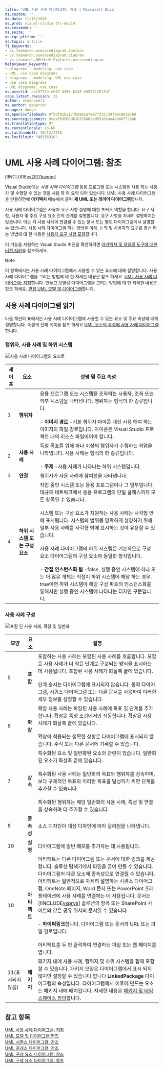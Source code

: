 ```yaml
---
title: 'UML 사용 사례 다이어그램: 참조 | Microsoft Docs'
ms.custom: ''
ms.date: 11/15/2016
ms.prod: visual-studio-tfs-dev14
ms.reviewer: ''
ms.suite: ''
ms.tgt_pltfrm: ''
ms.topic: article
f1_keywords:
- vs.teamarch.usecasediagram.toolbox
- vs.teamarch.usecasediagram.diagram
- vs.teamarch.UMLModelExplorer.usecasediagram
helpviewer_keywords:
- diagrams - modeling, use case
- UML, use case diagrams
- diagrams - modeling, UML use case
- use case diagrams
- UML diagrams, use case
ms.assetid: aa15772b-eb67-4366-b145-b559112817df
caps.latest.revision: 35
author: alexhomer1
ms.author: gewarren
manager: douge
ms.openlocfilehash: 9fbdf85b3177b88e1a7e97f3cbcd4f901961958d
ms.sourcegitcommit: 9ceaf69568d61023868ced59108ae4dd46f720ab
ms.translationtype: MT
ms.contentlocale: ko-KR
ms.lasthandoff: 10/12/2018
ms.locfileid: "49256310"
---
```

# <a name="uml-use-case-diagrams-reference"></a>UML 사용 사례 다이어그램: 참조
[!INCLUDE[vs2017banner](../includes/vs2017banner.md)]

Visual Studio에는 *사용 사례 다이어그램* 응용 프로그램 또는 시스템을 사용 하는 사용자 및 수행할 수 있는 것을 사용 하 여 요약 되어 있습니다. UML 사용 사례 다이어그램을 만들려면에 **아키텍처** 메뉴에서 클릭 **새 UML 또는 레이어 다이어그램**합니다.  
  
 사용 사례 다이어그램은 사용자 요구 사항 설명에 대한 포커스 역할을 합니다. 요구 사항, 사용자 및 주요 구성 요소 간의 관계를 설명합니다. 요구 사항을 자세히 설명하지는 않습니다. 이는 각 사용 사례에 연결될 수 있는 문서 또는 별도 다이어그램에서 설명할 수 있습니다. 사용 사례 다이어그램 하는 방법을 이해, 논의 및 사용자의 요구를 통신 하는 방법에 대 한 내용은 [사용자 요구 사항 모델](../modeling/model-user-requirements.md)합니다.  
  
 이 기능을 지원하는 Visual Studio 버전을 확인하려면 [아키텍처 및 모델링 도구에 대한 버전 지원](../modeling/what-s-new-for-design-in-visual-studio.md#VersionSupport)을 참조하세요.  
  
> [!NOTE]
>  이 항목에서는 사용 사례 다이어그램에서 사용할 수 있는 요소에 대해 설명합니다. 사용 사례 다이어그램을 그리는 방법에 대 한 자세한 내용은 참조 하세요. [UML 사용 사례 다이어그램: 지침](../modeling/uml-use-case-diagrams-guidelines.md)합니다. 만들고 모델링 다이어그램을 그리는 방법에 대 한 자세한 내용은 참조 하세요. [편집 UML 모델 및 다이어그램](../modeling/edit-uml-models-and-diagrams.md)합니다.  
  
## <a name="reading-use-case-diagrams"></a>사용 사례 다이어그램 읽기  
 다음 섹션의 표에서는 사용 사례 다이어그램에 사용할 수 있는 요소 및 주요 속성에 대해 설명합니다. 속성의 전체 목록을 참조 하세요 [UML 요소의 속성에 사용 사례 다이어그램](../modeling/properties-of-elements-on-uml-use-case-diagrams.md)합니다.  
  
### <a name="actors-use-cases-and-subsystems"></a>행위자, 사용 사례 및 하위 시스템  
 ![사용 사례 다이어그램의 요소로](../modeling/media/uml-ucovactor.png "UML_UCOvActor")  
  
|**셰이프**|**요소**|**설명 및 주요 속성**|  
|---------------|-----------------|-----------------------------------------|  
|1|**행위자**|응용 프로그램 또는 시스템을 조작하는 사용자, 조직 또는 외부 시스템을 나타냅니다. 행위자는 형식의 한 종류입니다.<br /><br /> -   **이미지 경로** -기본 행위자 아이콘 대신 사용 해야 하는 이미지의 파일 경로입니다. 아이콘은 Visual Studio 프로젝트 내의 리소스 파일이어야 합니다.|  
|2|**사용 사례**|특정 목표를 위해 하나 이상의 행위자가 수행하는 작업을 나타냅니다. 사용 사례는 형식의 한 종류입니다.<br /><br /> -   **주제** -사용 사례가 나타나는 하위 시스템입니다.|  
|3|**연결**|행위자가 사용 사례에 참여함을 나타냅니다.|  
|4|**하위 시스템 또는 구성 요소**|작업 중인 시스템 또는 응용 프로그램이나 그 일부입니다. 대규모 네트워크에서 응용 프로그램의 단일 클래스까지 모든 항목일 수 있습니다.<br /><br /> 시스템 또는 구성 요소가 지원하는 사용 사례는 사각형 안에 표시됩니다. 시스템의 범위를 명확하게 설명하기 위해 일부 사용 사례를 사각형 밖에 표시하는 것이 유용할 수 있습니다.<br /><br /> 사용 사례 다이어그램의 하위 시스템은 기본적으로 구성 요소 다이어그램의 구성 요소와 동일한 형식입니다.<br /><br /> -   **간접 인스턴스화 됨** -false, 실행 중인 시스템에 하나 또는 더 많은 개체는 직접이 하위 시스템에 해당 하는 경우. true이면 하위 시스템이 해당 구성 파트의 인스턴스화를 통해서만 실행 중인 시스템에 나타나는 디자인 구문입니다.|  
  
### <a name="structuring-use-cases"></a>사용 사례 구성  
 ![포함 된 사용 사례, 확장 및 일반화](../modeling/media/uml-ucovstructure.png "UML_UCOvStructure")  
  
|모양|**요소**|설명|  
|-----------|-----------------|-----------------|  
|5|**포함**|포함하는 사용 사례는 포함된 사용 사례를 호출합니다. 포함은 사용 사례가 더 작은 단계로 구분되는 방식을 표시하는 데 사용됩니다. 포함된 사용 사례가 화살촉 끝에 있습니다.<br /><br /> 단계 순서는 다이어그램에 표시되지 않습니다. 동작 다이어그램, 시퀀스 다이어그램 또는 다른 문서를 사용하여 이러한 세부 정보를 설명할 수 있습니다.|  
|6|**확장**|확장 사용 사례는 확장된 사용 사례에 목표 및 단계를 추가합니다. 확장은 특정 조건에서만 작동합니다. 확장된 사용 사례가 화살촉 끝에 있습니다.<br /><br /> 확장이 적용되는 정확한 상황은 다이어그램에 표시되지 않습니다. 주석 또는 다른 문서에 기록할 수 있습니다.|  
|7|**상속**|특수화된 요소 및 일반화된 요소와 관련이 있습니다. 일반화된 요소가 화살촉 끝에 있습니다.<br /><br /> 특수화된 사용 사례는 일반화의 목표와 행위자를 상속하며, 보다 구체적인 목표와 이러한 목표를 달성하기 위한 단계를 추가할 수 있습니다.<br /><br /> 특수화된 행위자는 해당 일반화의 사용 사례, 특성 및 연결을 상속하며 더 추가할 수 있습니다.|  
|8|**종속성**|소스 디자인이 대상 디자인에 따라 달라짐을 나타냅니다.|  
|10|**설명**|다이어그램에 일반 메모를 추가하는 데 사용됩니다.|  
|10|**아티팩트**|아티팩트는 다른 다이어그램 또는 문서에 대한 링크를 제공합니다. 솔루션 탐색기에서 파일을 끌어 만들 수 있습니다. 다이어그램의 다른 요소에 종속성으로 연결될 수 있습니다. 아티팩트는 일반적으로 자세히 설명하는 시퀀스 다이어그램, OneNote 페이지, Word 문서 또는 PowerPoint 프레젠테이션에 사용 사례를 연결하는 데 사용됩니다. 문서는 [!INCLUDE[vsprvs](../includes/vsprvs-md.md)] 솔루션의 항목 또는 SharePoint 사이트와 같은 공유 위치의 문서일 수 있습니다.<br /><br /> -   **하이퍼링크**합니다. 다이어그램 또는 문서의 URL 또는 파일 경로입니다.<br /><br /> 아티팩트를 두 번 클릭하여 연결하는 파일 또는 웹 페이지를 엽니다.|  
|11(표시되지 않음)|**패키지**|패키지 내에 사용 사례, 행위자 및 하위 시스템을 함께 포함할 수 있습니다. 패키지 모양은 다이어그램에서 표시 되지 않지만 설정할 수 있습니다 합니다 **LinkedPackage** 다이어그램의 속성입니다. 다이어그램에서 이후에 만드는 요소는 패키지 내에 배치됩니다. 자세한 내용은 [패키지 및 네임 스페이스 정의](../modeling/define-packages-and-namespaces.md)합니다.|  
  
## <a name="see-also"></a>참고 항목  
 [UML 사용 사례 다이어그램: 지침](../modeling/uml-use-case-diagrams-guidelines.md)   
 [UML 모델 및 다이어그램 편집](../modeling/edit-uml-models-and-diagrams.md)   
 [UML 시퀀스 다이어그램: 참조](../modeling/uml-sequence-diagrams-reference.md)   
 [UML 클래스 다이어그램: 참조](../modeling/uml-class-diagrams-reference.md)   
 [UML 구성 요소 다이어그램: 참조](../modeling/uml-component-diagrams-reference.md)   
 [UML 구성 요소 다이어그램: 참조](../modeling/uml-component-diagrams-reference.md)



